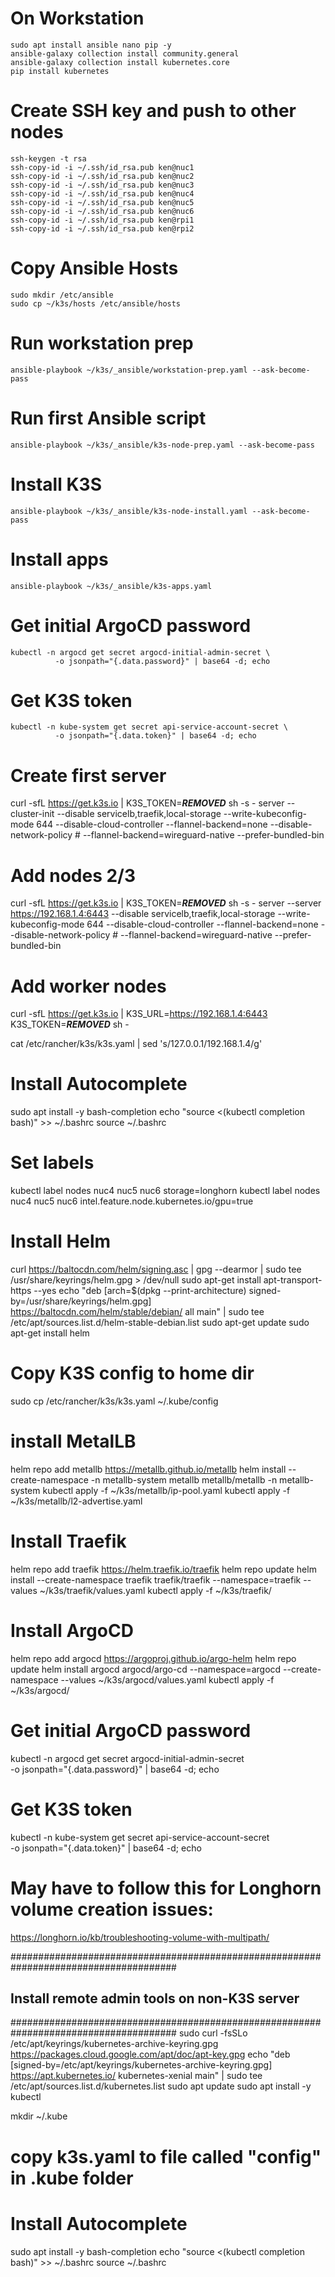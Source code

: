 # On Workstation
```
sudo apt install ansible nano pip -y
ansible-galaxy collection install community.general
ansible-galaxy collection install kubernetes.core
pip install kubernetes
```

# Create SSH key and push to other nodes
```
ssh-keygen -t rsa
ssh-copy-id -i ~/.ssh/id_rsa.pub ken@nuc1
ssh-copy-id -i ~/.ssh/id_rsa.pub ken@nuc2
ssh-copy-id -i ~/.ssh/id_rsa.pub ken@nuc3
ssh-copy-id -i ~/.ssh/id_rsa.pub ken@nuc4
ssh-copy-id -i ~/.ssh/id_rsa.pub ken@nuc5
ssh-copy-id -i ~/.ssh/id_rsa.pub ken@nuc6
ssh-copy-id -i ~/.ssh/id_rsa.pub ken@rpi1
ssh-copy-id -i ~/.ssh/id_rsa.pub ken@rpi2
```

# Copy Ansible Hosts
```
sudo mkdir /etc/ansible
sudo cp ~/k3s/hosts /etc/ansible/hosts
```

# Run workstation prep
```
ansible-playbook ~/k3s/_ansible/workstation-prep.yaml --ask-become-pass
```

# Run first Ansible script
```
ansible-playbook ~/k3s/_ansible/k3s-node-prep.yaml --ask-become-pass
```

# Install K3S
```
ansible-playbook ~/k3s/_ansible/k3s-node-install.yaml --ask-become-pass
```

# Install apps
```
ansible-playbook ~/k3s/_ansible/k3s-apps.yaml
```

# Get initial ArgoCD password
```
kubectl -n argocd get secret argocd-initial-admin-secret \
          -o jsonpath="{.data.password}" | base64 -d; echo
```

# Get K3S token
```
kubectl -n kube-system get secret api-service-account-secret \
          -o jsonpath="{.data.token}" | base64 -d; echo
```

# Create first server
curl -sfL https://get.k3s.io | K3S_TOKEN=***REMOVED*** sh -s - server --cluster-init --disable servicelb,traefik,local-storage --write-kubeconfig-mode 644 --disable-cloud-controller --flannel-backend=none --disable-network-policy  # --flannel-backend=wireguard-native --prefer-bundled-bin

# Add nodes 2/3
curl -sfL https://get.k3s.io | K3S_TOKEN=***REMOVED*** sh -s - server --server https://192.168.1.4:6443 --disable servicelb,traefik,local-storage --write-kubeconfig-mode 644 --disable-cloud-controller --flannel-backend=none --disable-network-policy  # --flannel-backend=wireguard-native --prefer-bundled-bin

# Add worker nodes
curl -sfL https://get.k3s.io | K3S_URL=https://192.168.1.4:6443 K3S_TOKEN=***REMOVED*** sh -

cat /etc/rancher/k3s/k3s.yaml | sed 's/127.0.0.1/192.168.1.4/g'

# Install Autocomplete
sudo apt install -y bash-completion
echo "source <(kubectl completion bash)" >> ~/.bashrc
source ~/.bashrc

# Set labels
kubectl label nodes nuc4 nuc5 nuc6 storage=longhorn
kubectl label nodes nuc4 nuc5 nuc6 intel.feature.node.kubernetes.io/gpu=true

# Install Helm
curl https://baltocdn.com/helm/signing.asc | gpg --dearmor | sudo tee /usr/share/keyrings/helm.gpg > /dev/null
sudo apt-get install apt-transport-https --yes
echo "deb [arch=$(dpkg --print-architecture) signed-by=/usr/share/keyrings/helm.gpg] https://baltocdn.com/helm/stable/debian/ all main" | sudo tee /etc/apt/sources.list.d/helm-stable-debian.list
sudo apt-get update
sudo apt-get install helm

# Copy K3S config to home dir
sudo cp /etc/rancher/k3s/k3s.yaml ~/.kube/config

# install MetalLB
helm repo add metallb https://metallb.github.io/metallb 
helm install --create-namespace -n metallb-system metallb metallb/metallb -n metallb-system
kubectl apply -f ~/k3s/metallb/ip-pool.yaml
kubectl apply -f ~/k3s/metallb/l2-advertise.yaml

# Install Traefik
helm repo add traefik https://helm.traefik.io/traefik
helm repo update
helm install --create-namespace traefik traefik/traefik --namespace=traefik --values ~/k3s/traefik/values.yaml
kubectl apply -f ~/k3s/traefik/

# Install ArgoCD
helm repo add argocd https://argoproj.github.io/argo-helm
helm repo update
helm install argocd argocd/argo-cd --namespace=argocd --create-namespace --values ~/k3s/argocd/values.yaml
kubectl apply -f ~/k3s/argocd/

# Get initial ArgoCD password
kubectl -n argocd get secret argocd-initial-admin-secret \
          -o jsonpath="{.data.password}" | base64 -d; echo


# Get K3S token
kubectl -n kube-system get secret api-service-account-secret \
          -o jsonpath="{.data.token}" | base64 -d; echo

# May have to follow this for Longhorn volume creation issues:
https://longhorn.io/kb/troubleshooting-volume-with-multipath/



######################################################################################
##                  Install remote admin tools on non-K3S server                    ##
######################################################################################
sudo curl -fsSLo /etc/apt/keyrings/kubernetes-archive-keyring.gpg https://packages.cloud.google.com/apt/doc/apt-key.gpg
echo "deb [signed-by=/etc/apt/keyrings/kubernetes-archive-keyring.gpg] https://apt.kubernetes.io/ kubernetes-xenial main" | sudo tee /etc/apt/sources.list.d/kubernetes.list
sudo apt update
sudo apt install -y kubectl

mkdir ~/.kube
# copy k3s.yaml to file called "config" in .kube folder

# Install Autocomplete
sudo apt install -y bash-completion
echo "source <(kubectl completion bash)" >> ~/.bashrc
source ~/.bashrc